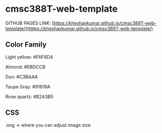 # cmsc388T-web-template
GITHUB PAGES LINK:
[https://kheshavkumar.github.io/cmsc389T-web-template/](https://kheshavkumar.github.io/cmsc389T-web-template/)
## Color Family
Light yellow: #FAF8D4

Almond: #EBDCCB

Dun: #C3BAAA

Taupe Gray: #91818A

Rose quartz: #B2A3B5

## CSS
.img -> where you can adjust image size
